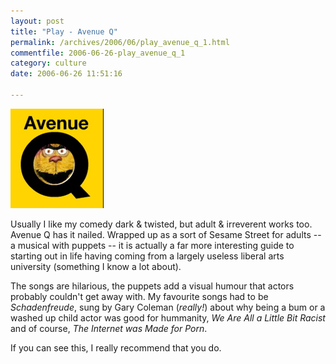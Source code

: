 ```yaml
---
layout: post
title: "Play - Avenue Q"
permalink: /archives/2006/06/play_avenue_q_1.html
commentfile: 2006-06-26-play_avenue_q_1
category: culture
date: 2006-06-26 11:51:16

---
```


<img src="/assets/images/avenueQ.jpg" width="149" height="159" alt="AvenueQ" class="right img_plain" />

Usually I like my comedy dark & twisted, but adult & irreverent works too. Avenue Q has it nailed. Wrapped up as a sort of Sesame Street for adults -- a musical with puppets -- it is actually a far more interesting guide to starting out in life having coming from a largely useless liberal arts university (something I know a lot about).

The songs are hilarious, the puppets add a visual humour that actors probably couldn't get away with. My favourite songs had to be *Schadenfreude*, sung by Gary Coleman (<em>really!</em>) about why being a bum or a washed up child actor was good for hummanity, *We Are All a Little Bit Racist* and of course, *The Internet was Made for Porn*.

If you can see this, I really recommend that you do.
